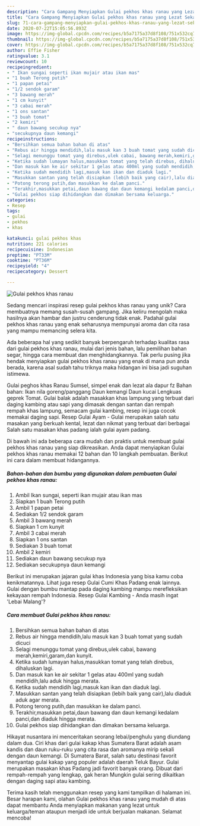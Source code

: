 ```yaml
---
description: "Cara Gampang Menyiapkan Gulai pekhos khas ranau yang Lezat Sekali"
title: "Cara Gampang Menyiapkan Gulai pekhos khas ranau yang Lezat Sekali"
slug: 71-cara-gampang-menyiapkan-gulai-pekhos-khas-ranau-yang-lezat-sekali
date: 2020-07-22T15:05:56.893Z
image: https://img-global.cpcdn.com/recipes/b5a7175a37d8f108/751x532cq70/gulai-pekhos-khas-ranau-foto-resep-utama.jpg
thumbnail: https://img-global.cpcdn.com/recipes/b5a7175a37d8f108/751x532cq70/gulai-pekhos-khas-ranau-foto-resep-utama.jpg
cover: https://img-global.cpcdn.com/recipes/b5a7175a37d8f108/751x532cq70/gulai-pekhos-khas-ranau-foto-resep-utama.jpg
author: Effie Fisher
ratingvalue: 3.1
reviewcount: 10
recipeingredient:
- " Ikan sungai seperti ikan mujair atau ikan mas"
- "1 buah Terong putih"
- "1 papan petai"
- "1/2 sendok garam"
- "3 bawang merah"
- "1 cm kunyit"
- "3 cabai merah"
- "1 ons santan"
- "3 buah tomat"
- "2 kemiri"
- " daun bawang secukup nya"
- "secukupnya daun kemangi"
recipeinstructions:
- "Bersihkan semua bahan bahan di atas"
- "Rebus air hingga mendidih,lalu masuk kan 3 buah tomat yang sudah dicuci"
- "Selagi menunggu tomat yang direbus,ulek cabai, bawang merah,kemiri,garam,dan kunyit."
- "Ketika sudah lumayan halus,masukkan tomat yang telah direbus, dihaluskan lagi."
- "Dan masuk kan ke air sekitar 1 gelas atau 400ml yang sudah mendidih,lalu aduk hingga merata."
- "Ketika sudah mendidih lagi,masuk kan ikan dan diaduk lagi."
- "Masukkan santan yang telah disiapkan (lebih baik yang cair),lalu diaduk aduk agar merata."
- "Potong terong putih,dan masukkan ke dalam panci."
- "Terakhir,masukkan petai,daun bawang dan daun kemangi kedalam panci,dan diaduk hingga merata."
- "Gulai pekhos siap dihidangkan dan dimakan bersama keluarga."
categories:
- Resep
tags:
- gulai
- pekhos
- khas

katakunci: gulai pekhos khas 
nutrition: 221 calories
recipecuisine: Indonesian
preptime: "PT33M"
cooktime: "PT36M"
recipeyield: "4"
recipecategory: Dessert

---
```



![Gulai pekhos khas ranau](https://img-global.cpcdn.com/recipes/b5a7175a37d8f108/751x532cq70/gulai-pekhos-khas-ranau-foto-resep-utama.jpg)

Sedang mencari inspirasi resep gulai pekhos khas ranau yang unik? Cara membuatnya memang susah-susah gampang. Jika keliru mengolah maka hasilnya akan hambar dan justru cenderung tidak enak. Padahal gulai pekhos khas ranau yang enak seharusnya mempunyai aroma dan cita rasa yang mampu memancing selera kita.

Ada beberapa hal yang sedikit banyak berpengaruh terhadap kualitas rasa dari gulai pekhos khas ranau, mulai dari jenis bahan, lalu pemilihan bahan segar, hingga cara membuat dan menghidangkannya. Tak perlu pusing jika hendak menyiapkan gulai pekhos khas ranau yang enak di mana pun anda berada, karena asal sudah tahu triknya maka hidangan ini bisa jadi suguhan istimewa.

Gulai peghos khas Ranau Sumsel, simpel enak dan lezat ala dapur fz Bahan bahan: Ikan nila goreng/panggang Daun kemangi Daun kucai Lengkuas geprek Tomat. Gulai balak adalah masakkan khas lampung yang terbuat dari daging kambing atau sapi yang dimasak dengan santan dan rempah rempah khas lampung, semacam gulai kambing, resep ini juga cocok memakai daging sapi. Resep Gulai Ayam - Gulai merupakan salah satu masakan yang berkuah kental, lezat dan nikmat yang terbuat dari berbagai Salah satu masakan khas padang ialah gulai ayam padang.


Di bawah ini ada beberapa cara mudah dan praktis untuk membuat gulai pekhos khas ranau yang siap dikreasikan. Anda dapat menyiapkan Gulai pekhos khas ranau memakai 12 bahan dan 10 langkah pembuatan. Berikut ini cara dalam membuat hidangannya.

<!--inarticleads1-->

##### Bahan-bahan dan bumbu yang digunakan dalam pembuatan Gulai pekhos khas ranau:

1. Ambil  Ikan sungai, seperti ikan mujair atau ikan mas
1. Siapkan 1 buah Terong putih
1. Ambil 1 papan petai
1. Sediakan 1/2 sendok garam
1. Ambil 3 bawang merah
1. Siapkan 1 cm kunyit
1. Ambil 3 cabai merah
1. Siapkan 1 ons santan
1. Sediakan 3 buah tomat
1. Ambil 2 kemiri
1. Sediakan  daun bawang secukup nya
1. Sediakan secukupnya daun kemangi


Berikut ini merupakan jajaran gulai khas Indonesia yang bisa kamu coba kenikmatannya. Lihat juga resep Gulai Cumi Khas Padang enak lainnya. Gulai dengan bumbu mantap pada daging kambing mampu merefleksikan kekayaan rempah Indonesia. Resep Gulai Kambing - Anda masih ingat &#39;Lebai Malang&#39;? 

<!--inarticleads2-->

##### Cara membuat Gulai pekhos khas ranau:

1. Bersihkan semua bahan bahan di atas
1. Rebus air hingga mendidih,lalu masuk kan 3 buah tomat yang sudah dicuci
1. Selagi menunggu tomat yang direbus,ulek cabai, bawang merah,kemiri,garam,dan kunyit.
1. Ketika sudah lumayan halus,masukkan tomat yang telah direbus, dihaluskan lagi.
1. Dan masuk kan ke air sekitar 1 gelas atau 400ml yang sudah mendidih,lalu aduk hingga merata.
1. Ketika sudah mendidih lagi,masuk kan ikan dan diaduk lagi.
1. Masukkan santan yang telah disiapkan (lebih baik yang cair),lalu diaduk aduk agar merata.
1. Potong terong putih,dan masukkan ke dalam panci.
1. Terakhir,masukkan petai,daun bawang dan daun kemangi kedalam panci,dan diaduk hingga merata.
1. Gulai pekhos siap dihidangkan dan dimakan bersama keluarga.


Hikayat nusantara ini menceritakan seorang lebai/penghulu yang diundang dalam dua. Ciri khas dari gulai kakap khas Sumatera Barat adalah asam kandis dan daun ruku-ruku yang cita rasa dan aromanya mirip sekali dengan daun kemangi. Di Sumatera Barat, salah satu destinasi favorit menyantap gulai kakap yang populer adalah daerah Teluk Bayur. Gulai merupakan masakan khas Padang jadi favorit banyak orang. Dibuat dari rempah-rempah yang lengkap, gak heran Mungkin gulai sering dikaitkan dengan daging sapi atau kambing. 

Terima kasih telah menggunakan resep yang kami tampilkan di halaman ini. Besar harapan kami, olahan Gulai pekhos khas ranau yang mudah di atas dapat membantu Anda menyiapkan makanan yang lezat untuk keluarga/teman ataupun menjadi ide untuk berjualan makanan. Selamat mencoba!
